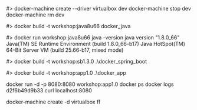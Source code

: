 #> docker-machine create --driver virtualbox dev
docker-machine stop dev
docker-machine rm dev

#> docker build -t workshop:java8u66 docker_java

#> docker run workshop:java8u66 java -version
java version "1.8.0_66"
Java(TM) SE Runtime Environment (build 1.8.0_66-b17)
Java HotSpot(TM) 64-Bit Server VM (build 25.66-b17, mixed mode)

#> docker build -t workshop:sb1.3.0 .\docker_spring_boot

#> docker build -t workshop:app1.0 .\docker_app

docker run -d -p 8080:8080 workshop:app1.0
docker ps
docker logs d2f6b49d9b33
curl localhost:8080

docker-machine create -d virtualbox ff
